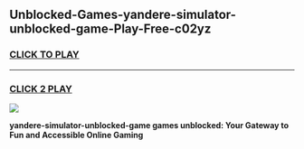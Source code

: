 
## Unblocked-Games-yandere-simulator-unblocked-game-Play-Free-c02yz
<h3>
<a href="https://premium76.site?title=yandere-simulator-unblocked-game&ref=18A1">CLICK TO PLAY</a></h3>
<hr>

<h3>
<a href="https://premium76.site?title=yandere-simulator-unblocked-game&ref=18A1">CLICK 2 PLAY</a>
  
</h3>

<a href="https://premium76.site?title=yandere-simulator-unblocked-game&ref=18A1"><img src="https://clearcache.store/games.png"></a>


**yandere-simulator-unblocked-game games unblocked: Your Gateway to Fun and Accessible Online Gaming**
